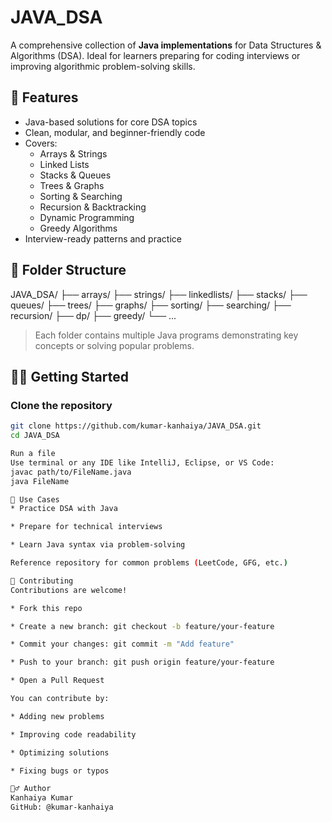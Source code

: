 # JAVA_DSA

A comprehensive collection of **Java implementations** for Data Structures & Algorithms (DSA). Ideal for learners preparing for coding interviews or improving algorithmic problem-solving skills.

## 🚀 Features

- Java-based solutions for core DSA topics
- Clean, modular, and beginner-friendly code
- Covers:
  - Arrays & Strings
  - Linked Lists
  - Stacks & Queues
  - Trees & Graphs
  - Sorting & Searching
  - Recursion & Backtracking
  - Dynamic Programming
  - Greedy Algorithms
- Interview-ready patterns and practice

## 📁 Folder Structure

JAVA_DSA/
├── arrays/
├── strings/
├── linkedlists/
├── stacks/
├── queues/
├── trees/
├── graphs/
├── sorting/
├── searching/
├── recursion/
├── dp/
├── greedy/
└── ...


> Each folder contains multiple Java programs demonstrating key concepts or solving popular problems.

## 🧑‍💻 Getting Started

### Clone the repository

```bash
git clone https://github.com/kumar-kanhaiya/JAVA_DSA.git
cd JAVA_DSA

Run a file
Use terminal or any IDE like IntelliJ, Eclipse, or VS Code:
javac path/to/FileName.java
java FileName

🎯 Use Cases
* Practice DSA with Java

* Prepare for technical interviews

* Learn Java syntax via problem-solving

Reference repository for common problems (LeetCode, GFG, etc.)

🤝 Contributing
Contributions are welcome!

* Fork this repo

* Create a new branch: git checkout -b feature/your-feature

* Commit your changes: git commit -m "Add feature"

* Push to your branch: git push origin feature/your-feature

* Open a Pull Request

You can contribute by:

* Adding new problems

* Improving code readability

* Optimizing solutions

* Fixing bugs or typos

🙋‍♂️ Author
Kanhaiya Kumar
GitHub: @kumar-kanhaiya
